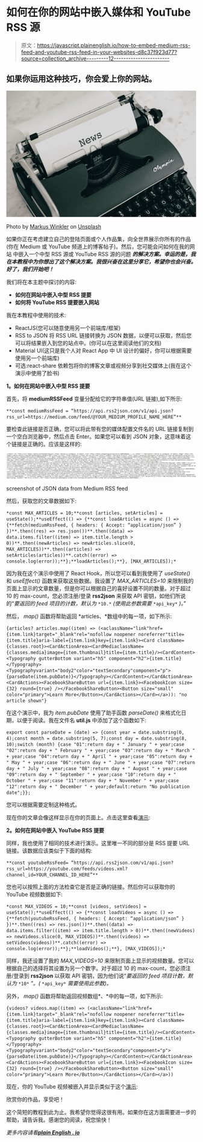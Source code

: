 # 如何在你的网站中嵌入媒体和 YouTube RSS 源

> 原文：<https://javascript.plainenglish.io/how-to-embed-medium-rss-feed-and-youtube-rss-feed-in-your-websites-d8c37f923d77?source=collection_archive---------12----------------------->

## 如果你运用这种技巧，你会爱上你的网站。

![](img/39a3ba3b58d8be503d456d4c043e27a3.png)

Photo by [Markus Winkler](https://unsplash.com/@markuswinkler?utm_source=unsplash&utm_medium=referral&utm_content=creditCopyText) on [Unsplash](https://unsplash.com/s/photos/article?utm_source=unsplash&utm_medium=referral&utm_content=creditCopyText)

如果你正在考虑建立自己的登陆页面或个人作品集，向全世界展示你所有的作品(你在 Medium 或 YouTube 频道上的博客帖子)。然后，您可能会问如何在我的网站 中嵌入一个中型 RSS 源或 YouTube RSS 源的问题 ***的解决方案。幸运的是，我在本教程中为你想出了这个解决方案。我很兴奋在这里分享它，希望你也会兴奋。好了，我们开始吧！***

我们将在本主题中探讨的内容:

*   **如何在网站中嵌入中型 RSS 提要**
*   **如何将 YouTube RSS 提要嵌入网站**

我在本教程中使用的技术:

*   ReactJS(您可以随意使用另一个前端库/框架)
*   RSS to JSON 将 RSS URL 链接转换为 JSON 数据，以便可以获取，然后您可以将结果嵌入到您的站点中。(你可以在这里阅读他们的文档)
*   Material UI(这只是我个人对 React App 中 UI 设计的偏好，你可以根据需要使用另一个前端库)
*   可选:react-share 依赖包将你的博客文章或视频分享到社交媒体上(我在这个演示中使用了脸书)

**1。如何在网站中嵌入中型 RSS 提要**

首先，将 **mediumRSSFeed** 变量分配给它的字符串值(URL 链接),如下所示:

```
**const mediumRssFeed = “https://api.rss2json.com/v1/api.json?rss_url=https://medium.com/feed/@YOUR_MEDIUM_PROFILE_NAME_HERE”**
```

要检查此链接是否正确，您可以将此带有您的媒体配置文件名的 URL 链接复制到一个空白浏览器中，然后点击 Enter。如果您可以看到 JSON 对象，这意味着这个链接是正确的。应该是这样的:

![](img/bdb77724b796ac35da3fe43e63f66f71.png)

screenshot of JSON data from Medium RSS feed

然后，获取您的文章数据如下:

```
*const MAX_ARTICLES = 10;**const [articles, setArticles] = useState();**useEffect(() => {**const loadArticles = async () => {**fetch(mediumRssFeed, { headers: { Accept: “application/json” } })**.then((res) => res.json())**.then((data) => data.items.filter((item) => item.title.length > 0))**.then((newArticles) => newArticles.slice(0, MAX_ARTICLES))**.then((articles) => setArticles(articles))**.catch((error) => console.log(error));**};**loadArticles();**}, [MAX_ARTICLES]);*
```

因为我在这个演示中使用了 React Hook，所以您可以看到我使用了 *useState()* 和 *useEffect()* 函数来获取这些数据。我设置了 *MAX_ARTICLES=10* 来限制我的页面上显示的文章数量，但是你可以根据自己的喜好设置不同的数量。对于超过 10 的 max-count，您必须注册/登录 **rss2json** 来获取 API 密钥，如他们所说的“*要返回的 feed 项目的计数，默认为* `*10.*` *(使用此参数需要* `*api_key*` *)。*”

然后， *map()* 函数将帮助返回 *articles、*数组中的每一项，如下所示:

```
{articles? articles.map((item) => (<aclassName="link"href={item.link}target="_blank"rel="nofollow noopener noreferrer"title={item.title}aria-label={item.link}key={item.link}><Card className={classes.root}><CardActionArea><CardMediaclassName={classes.media}image={item.thumbnail}title={item.title}/><CardContent><Typography gutterBottom variant="h5" component="h2">{item.title}</Typography><Typographyvariant="body2"color="textSecondary"component="p">{parseDate(item.pubDate)}</Typography></CardContent></CardActionArea><CardActions><FacebookShareButton url={item.link}><FacebookIcon size={32} round={true} /></FacebookShareButton><Button size="small" color="primary">Learn More</Button></CardActions></Card></a>)): "no article shown"}
```

在这个演示中，我为 *item.pubDate* 使用了助手函数 *parseDate()* 来格式化日期，以便于阅读。我在文件名 **util.js** 中添加了这个函数如下:

```
export const parseDate = (date) => {const year = date.substring(0, 4);const month = date.substring(5, 7);const day = date.substring(8, 10);switch (month) {case "01":return day + " January " + year;case "02":return day + " February " + year;case "03":return day + " March " + year;case "04":return day + " April " + year;case "05":return day + " May " + year;case "06":return day + " June " + year;case "07":return day + " July " + year;case "08":return day + " August " + year;case "09":return day + " September " + year;case "10":return day + " October " + year;case "11":return day + " November " + year;case "12":return day + " December " + year;default:return "No publication date";}};
```

您可以根据需要定制这种格式。

现在你的文章会像这样显示在你的页面上。点击这里查看[演示](https://397g5.csb.app/):

**2。如何在网站中嵌入 YouTube RSS 提要**

同样，我也使用了相同的技术进行演示。这里唯一不同的部分是 RSS 提要 URL 链接。该数据应该类似于下面的结构:

```
**const youtubeRssFeed= “https://api.rss2json.com/v1/api.json?rss_url=https://youtube.com/feeds/videos.xml?channel_id=YOUR_CHANNEL_ID_HERE”**
```

您也可以按照上面的方法检查它是否是正确的链接。然后你可以获取你的 YouTube 视频数据如下:

```
*const MAX_VIDEOS = 10;**const [videos, setVideos] = useState();**useEffect(() => {**const loadVideos = async () => {**fetch(youtubeRssFeed, { headers: { Accept: “application/json” } })**.then((res) => res.json())**.then((data) => data.items.filter((item) => item.title.length > 0))**.then((newVideos) => newVideos.slice(0, MAX_VIDEOS))**.then((videos) => setVideos(videos))**.catch((error) => console.log(error));**};**loadVideos();**}, [MAX_VIDEOS]);*
```

同样，我还设置了我的 *MAX_VIDEOS=10* 来限制页面上显示的视频数量。您可以根据自己的选择将其设置为另一个数字。对于超过 10 的 max-count，您必须注册/登录到 **rss2json** 以获取 API 密钥，因为他们说“*要返回的 feed 项目计数，默认为* `*10*` *”。(* `*api_key*` *需要使用此参数)。*

另外， *map()* 函数将帮助返回视频数组*、*中的每一项，如下所示:

```
{videos? videos.map((item) => (<aclassName="link"href={item.link}target="_blank"rel="nofollow noopener noreferrer"title={item.title}aria-label={item.link}key={item.link}><Card className={classes.root}><CardActionArea><CardMediaclassName={classes.media}image={item.thumbnail}title={item.title}/><CardContent><Typography gutterBottom variant="h5" component="h2">{item.title}</Typography><Typographyvariant="body2"color="textSecondary"component="p">{parseDate(item.pubDate)}</Typography></CardContent></CardActionArea><CardActions><FacebookShareButton url={item.link}><FacebookIcon size={32} round={true} /></FacebookShareButton><Button size="small" color="primary">Learn More</Button></CardActions></Card></a>))
```

现在，你的 YouTube 视频被嵌入并显示类似于这个[演示](https://vf789.csb.app/):

欣赏你的作品，享受吧！

这个简短的教程到此为止。我希望你觉得这很有用。如果你在这方面需要进一步的帮助，请告诉我。感谢您的阅读，祝您愉快！

*更多内容请看*[***plain English . io***](http://plainenglish.io/)